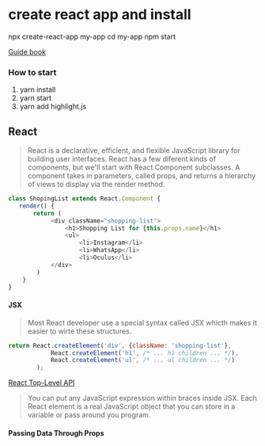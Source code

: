 # create react app and install
npx create-react-app my-app
cd my-app
npm start

[Guide book](https://code.visualstudio.com/docs/nodejs/nodejs-tutorial#_debugging-your-express-application)
### How to start
1. yarn install
1. yarn start
1. yarn add highlight.js

## React
> React is a declarative, efficient, and flexible JavaScript library for building user interfaces.
> React has a few diferent kinds of components, but we'll start with React.Component subclasses.
> A component takes in parameters, called props, and returns a hierarchy of views to display via the render method.
```javascript
class ShopingList extends React.Component {
   render() {
       return (
            <div className="shopping-list">
                <h1>Shopping List for {this.props.name}</h1>
                <ul>
                    <li>Instagram</li>
                    <li>WhatsApp</li>
                    <li>Oculus</li>
            </div>
        )
    }
}
```
#### JSX
> Most React developer use a special syntax called JSX whicth makes it easier to wirte these structures.
```javascript
return React.createElement('div', {className: 'shopping-list'},
            React.createElement('h1', /* ... h1 children ... */),
            React.createElement('ul', /* ... ul children ... */)
        );
```
[React Top-Level API](https://reactjs.org/docs/react-api.html#createelement)

> You can put any JavaScript expression within braces inside JSX. Each React element is a real JavaScript object that you can store in a variable or pass around you program.

#### Passing Data Through Props